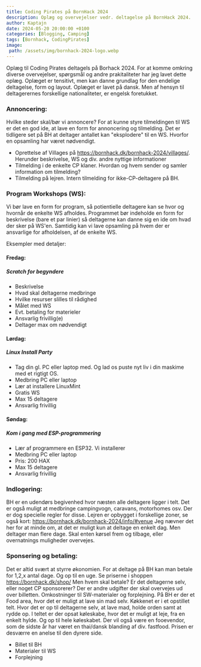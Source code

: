 ```yaml
---
title: Coding Pirates på BornHack 2024
description: Oplæg og overvejelser vedr. deltagelse på BornHack 2024.
author: Kaptajn
date: 2024-05-20 20:00:00 +0100
categories: [Blogging, Camping]
tags: [Bornhack, CodingPirates]
image:
 path: /assets/img/bornhack-2024-logo.webp
---
```


Oplæg til Coding Pirates deltagels på Borhack 2024. For at komme omkring diverse overvejelser, spørgsmål og andre prakitaliteter har jeg lavet dette oplæg. Oplæget er tensitivt, men kan danne grundlag for den endelige deltagelse, form og layout. Oplæget er lavet på dansk. Men af hensyn til deltagerernes forskellige nationaliteter, er engelsk foretukket.

### Annoncering:
Hvilke steder skal/bør vi annoncere? For at kunne styre tilmeldingen til WS er det en god ide, at lave en form for annoncering og tilmelding. Det er tidligere set på BH at deltager antallet kan "eksplodere" til en WS. Hvorfor en opsamling har været nødvendigt. 
* Oprettelse af Villages på https://bornhack.dk/bornhack-2024/villages/. Herunder beskrivelse, WS og div. andre nyttige informationer
* Tilmelding i de enkelte CP klaner. Hvordan og hvem sender og samler information om tilmelding?
* Tilmelding på lejren. Intern tilmelding for ikke-CP-deltagere på BH.

### Program Workshops (WS):
Vi bør lave en form for program, så potientielle deltagere kan se hvor og hvornår de enkelte WS afholdes. Programmet bør indeholde en form for beskrivelse (bare et par linier) så deltagerne kan danne sig en ide om hvad der sker på WS'en. Samtidig kan vi lave opsamling på hvem der er ansvarlige for afholdelsen, af de enkelte WS.

Eksempler med detaljer:
#### Fredag:
##### Scratch for begyndere
* Beskrivelse
* Hvad skal deltagerne medbringe
* Hvilke resurser slilles til rådighed
* Målet med WS
* Evt. betaling for materieler
* Ansvarlig frivillig(e)
* Deltager max om nødvendigt

#### Lørdag:
##### Linux Install Party
* Tag din gl. PC eller laptop med. Og lad os puste nyt liv i din maskime med et rigtigt OS.
* Medbring PC eller laptop
* Lær at installere LinuxMint
* Gratis WS
* Max 15 deltagere
* Ansvarlig frivillig

#### Søndag:
##### Kom i gang med ESP-programmering
* Lær af programmere en ESP32. Vi installerer
* Medbring PC eller laptop
* Pris: 200 HAX
* Max 15 deltagere
* Ansvarlig frivillig

### Indlogering:
BH er en udendørs begivenhed hvor næsten alle deltagere ligger i telt. Det er også muligt at medbringe campingvogn, caravans, motorhomes osv. Der er dog specielle regler for disse. Lejren er opbygget i forskellige zoner, se også kort: https://bornhack.dk/bornhack-2024/info/#venue
Jeg nævner det her for at minde om, at det er muligt kun at deltage en enkelt dag. Men deltager man flere dage. Skal enten kørsel frem og tilbage, eller overnatnings muligheder overvejes.

### Sponsering og betaling:
Det er altid svært at styrre økonomien. For at deltage på BH kan man betale for 1,2,x antal dage. Og op til en uge. Se priserne i shoppen https://bornhack.dk/shop/
Men hvem skal betale? Er det deltagerne selv, eller noget CP sponsorerer?
Der er andre udgifter der skal overvejes ud over billetten. Omkostninger til SW-materialer og forplejning. På BH er der et Food area, hvor det er muligt at lave sin mad selv. Køkkenet er i et opstillet telt. Hvor det er op til deltagerne selv, at lave mad, holde orden samt at rydde op. I teltet er der opsat køleskabe, hvor det er muligt at leje, fra en enkelt hylde. Og op til hele køleskabet. Der vil også være en fooevendor, som de sidste år har været en thai/dansk blanding af div. fastfood. Prisen er desværre en anelse til den dyrere side. 

* Billet til BH
* Materialer til WS
* Forplejning
